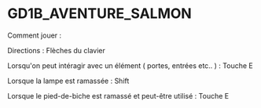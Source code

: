 # GD1B_AVENTURE_SALMON


Comment jouer : 

Directions : Flèches du clavier

Lorsqu'on peut intéragir avec un élément ( portes, entrées etc.. ) : Touche E

Lorsque la lampe est ramassée : Shift

Lorsque le pied-de-biche est ramassé et peut-être utilisé : Touche E
